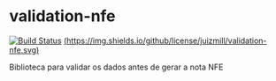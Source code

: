 # validation-nfe

[![Build Status](https://travis-ci.org/juizmill/validation-nfe.svg?branch=master)](https://travis-ci.org/juizmill/validation-nfe)
[(https://img.shields.io/github/license/juizmill/validation-nfe.svg)](https://github.com/juizmill/validation-nfe/blob/master/LICENSE)

Biblioteca para validar os dados antes de gerar a nota NFE

